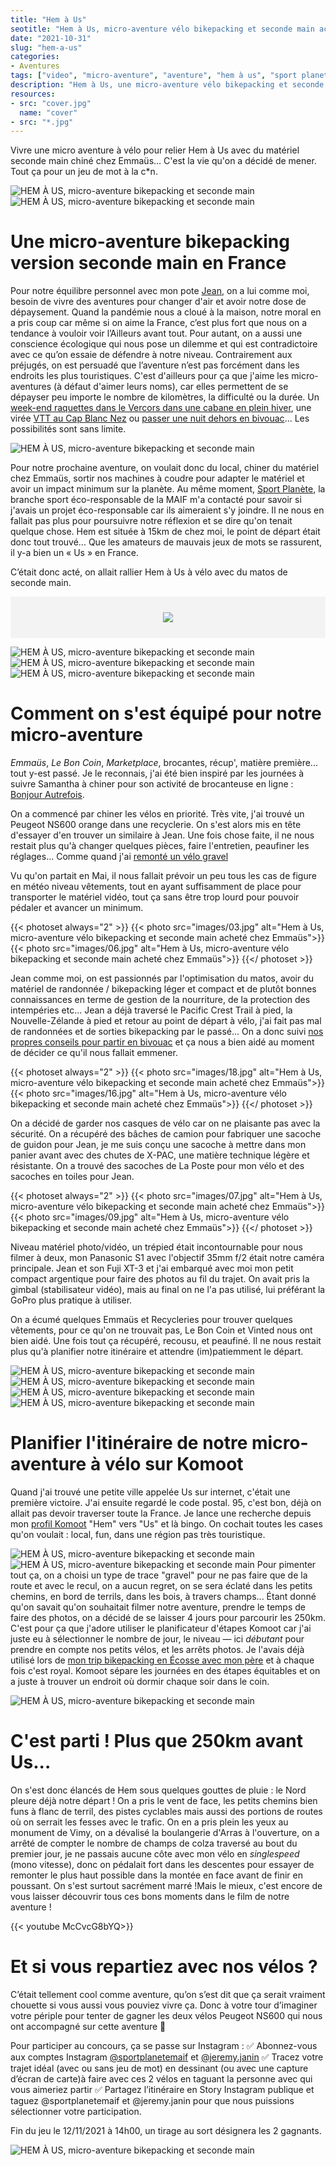 ```yaml
---
title: "Hem à Us"
seotitle: "Hem à Us, micro-aventure vélo bikepacking et seconde main acheté chez Emmaüs"
date: "2021-10-31"
slug: "hem-a-us"
categories:
- Aventures
tags: ["video", "micro-aventure", "aventure", "hem à us", "sport planete", "mais", "france", "vélo", "bikepacking", "Peugeot", "ns600", "ns550"]
description: "Hem à Us, une micro-aventure vélo bikepacking et seconde main de 250km avec du matériel acheté chez Emmaüs"
resources:
- src: "cover.jpg"
  name: "cover"
- src: "*.jpg"
---
```

Vivre une micro aventure à vélo pour relier Hem à Us avec du matériel seconde main chiné chez Emmaüs... C'est la vie qu'on a décidé de mener. Tout ça pour un jeu de mot à la c*n.

![HEM À US, micro-aventure bikepacking et seconde main](images/08.jpg)
![HEM À US, micro-aventure bikepacking et seconde main](images/11.jpg)

# Une micro-aventure bikepacking version seconde main en France

Pour notre équilibre personnel avec mon pote [Jean](https://instagram.com/jean_hac), on a lui comme moi, besoin de vivre des aventures pour changer d'air et avoir notre dose de dépaysement.  Quand la pandémie nous a cloué à la maison, notre moral en a pris coup car même si on aime la France, c’est plus fort que nous on a tendance à vouloir voir l’Ailleurs avant tout. Pour autant, on a aussi une conscience écologique qui nous pose un dilemme et qui est contradictoire avec ce qu’on essaie de défendre à notre niveau. Contrairement aux préjugés, on est persuadé que l’aventure n’est pas forcément dans les endroits les plus touristiques. C'est d'ailleurs pour ça que j'aime les micro-aventures (à défaut d'aimer leurs noms), car elles permettent de se dépayser peu importe le nombre de kilomètres, la difficulté ou la durée. Un [week-end raquettes dans le Vercors dans une cabane en plein hiver](https://jeremyjanin.com/microaventure-raquettes-et-nuit-en-cabane-dans-le-vercors/), une virée [VTT au Cap Blanc Nez](https://jeremyjanin.com/aller-faire-un-tour-au-cap-blanc-nez-en-vtt-et-gravel/) ou [passer une nuit dehors en bivouac](https://jeremyjanin.com/les-bivouacs/)... Les possibilités sont sans limite.

![HEM À US, micro-aventure bikepacking et seconde main](images/14.jpg)

Pour notre prochaine aventure, on voulait donc du local, chiner du matériel chez Emmaüs, sortir nos machines à coudre pour adapter le matériel et avoir un impact minimum sur la planète.
Au même moment, [Sport Planète](https://instagram.com/sportplanetemaif), la branche sport éco-responsable de la MAIF m'a contacté pour savoir si j'avais un projet éco-responsable car ils aimeraient s'y joindre. Il ne nous en fallait pas plus pour poursuivre notre réflexion et se dire qu'on tenait quelque chose. Hem est située à 15km de chez moi, le point de départ était donc tout trouvé… Que les amateurs de mauvais jeux de mots se rassurent, il y-a bien un « Us » en France.

C’était donc acté, on allait rallier Hem à Us à vélo avec du matos de seconde main.

<div style="max-width: 57rem!important; background-color: #F3F3F3;border:1px solid #F3F3F3;padding:24px;text-align:center;"><a href="https://entreprise.maif.fr/engagements/environnement/promouvoir-sport-ecoresponsable" target="_blank" style="border-bottom: none;"><img src="sportplanete.png" ></a></div>

![HEM À US, micro-aventure bikepacking et seconde main](images/12.jpg)
![HEM À US, micro-aventure bikepacking et seconde main](images/17.jpg)
![HEM À US, micro-aventure bikepacking et seconde main](images/05.jpg)

# Comment on s'est équipé pour notre micro-aventure

_Emmaüs_, _Le Bon Coin_, _Marketplace_, brocantes, récup', matière première... tout y-est passé. Je le reconnais, j'ai été bien inspiré par les journées à suivre Samantha à chiner pour son activité de brocanteuse en ligne : [Bonjour Autrefois](https://instagram.com/bonjourautrefois).

On a commencé par chiner les vélos en priorité. Très vite, j'ai trouvé un Peugeot NS600 orange dans une recyclerie. On s'est alors mis en tête d'essayer d'en trouver un similaire à Jean. Une fois chose faite, il ne nous restait plus qu'à changer quelques pièces, faire l'entretien, peaufiner les réglages... Comme quand j'ai [remonté un vélo gravel](https://jeremyjanin.com/remonter-un-velo-gravel-de-mes-propres-mains/)

Vu qu'on partait en Mai, il nous fallait prévoir un peu tous les cas de figure en météo niveau vêtements, tout en ayant suffisamment de place pour transporter le matériel vidéo, tout ça sans être trop lourd pour pouvoir pédaler et avancer un minimum.

{{< photoset always="2" >}} {{< photo src="images/03.jpg" alt="Hem à Us, micro-aventure vélo bikepacking et seconde main acheté chez Emmaüs">}} {{< photo src="images/06.jpg" alt="Hem à Us, micro-aventure vélo bikepacking et seconde main acheté chez Emmaüs">}} {{</ photoset >}}

Jean comme moi, on est passionnés par l'optimisation du matos, avoir du matériel de randonnée / bikepacking léger et compact et de plutôt bonnes connaissances en terme de gestion de la nourriture, de la protection des intempéries etc... Jean a déjà traversé le Pacific Crest Trail à pied, la Nouvelle-Zélande à pied et retour au point de départ à vélo, j'ai fait pas mal de randonnées et de sorties bikepacking par le passé... On a donc suivi [nos propres conseils pour partir en bivouac](https://jeremyjanin.com/conseils-preparer-partir-en-randonnee-bivouac/) et ça nous a bien aidé au moment de décider ce qu'il nous fallait emmener.

{{< photoset always="2" >}} {{< photo src="images/18.jpg" alt="Hem à Us, micro-aventure vélo bikepacking et seconde main acheté chez Emmaüs">}} {{< photo src="images/16.jpg" alt="Hem à Us, micro-aventure vélo bikepacking et seconde main acheté chez Emmaüs">}} {{</ photoset >}}

On a décidé de garder nos casques de vélo car on ne plaisante pas avec la sécurité. On a récupéré des bâches de camion pour fabriquer une sacoche de guidon pour Jean, je me suis conçu une sacoche à mettre dans mon panier avant avec des chutes de X-PAC, une matière technique légère et résistante. On a trouvé des sacoches de La Poste pour mon vélo et des sacoches en toiles pour Jean.

{{< photoset always="2" >}} {{< photo src="images/07.jpg" alt="Hem à Us, micro-aventure vélo bikepacking et seconde main acheté chez Emmaüs">}} {{< photo src="images/09.jpg" alt="Hem à Us, micro-aventure vélo bikepacking et seconde main acheté chez Emmaüs">}} {{</ photoset >}}

Niveau matériel photo/vidéo, un trépied était incontournable pour nous filmer à deux, mon Panasonic S1 avec l'objectif 35mm f/2 était notre caméra principale. Jean et son Fuji XT-3 et j'ai embarqué avec moi mon petit compact argentique pour faire des photos au fil du trajet. On avait pris la gimbal (stabilisateur vidéo), mais au final on ne l'a pas utilisé, lui préférant la GoPro plus pratique à utiliser.

On a écumé quelques Emmaüs et Recycleries pour trouver quelques vêtements, pour ce qu'on ne trouvait pas, Le Bon Coin et Vinted nous ont bien aidé. Une fois tout ça récupéré, recousu, et peaufiné. Il ne nous restait plus qu'à planifier notre itinéraire et attendre (im)patiemment le départ.


![HEM À US, micro-aventure bikepacking et seconde main](images/04.jpg)
![HEM À US, micro-aventure bikepacking et seconde main](images/01.jpg)
![HEM À US, micro-aventure bikepacking et seconde main](images/15.jpg)
![HEM À US, micro-aventure bikepacking et seconde main](images/20.jpg)


# Planifier l'itinéraire de notre micro-aventure à vélo sur Komoot

Quand j'ai trouvé une petite ville appelée Us sur internet, c'était une première victoire. J'ai ensuite regardé le code postal. 95, c'est bon, déjà on allait pas devoir traverser toute la France. Je lance une recherche depuis mon [profil Komoot](https://www.komoot.fr/user/739261110267?ref=wud) "Hem" vers "Us" et là bingo. On cochait toutes les cases qu'on voulait : local, fun, dans une région pas très touristique.

![HEM À US, micro-aventure bikepacking et seconde main](images/komoot01.png)
![HEM À US, micro-aventure bikepacking et seconde main](images/komoot02.png)
Pour pimenter tout ça, on a choisi un type de trace "gravel" pour ne pas faire que de la route et avec le recul, on a aucun regret, on se sera éclaté dans les petits chemins, en bord de terrils, dans les bois, à travers champs... Étant donné qu'on savait qu'on souhaitait filmer notre aventure, prendre le temps de faire des photos, on a décidé de se laisser 4 jours pour parcourir les 250km. C'est pour ça que j'adore utiliser le planificateur d'étapes Komoot car j'ai juste eu à sélectionner le nombre de jour, le niveau — ici _débutant_ pour prendre en compte nos petits vélos, et les arrêts photos. Je l'avais déjà utilisé lors de [mon trip bikepacking en Écosse avec mon père](https://jeremyjanin.com/bikepacking-fatbike-en-ecosse-avec-mon-pere/) et à chaque fois c'est royal. Komoot sépare les journées en des étapes équitables et on a juste à trouver un endroit où dormir chaque soir dans le coin.

![HEM À US, micro-aventure bikepacking et seconde main](images/13.jpg)

# C'est parti ! Plus que 250km avant Us...

On s'est donc élancés de Hem sous quelques gouttes de pluie : le Nord pleure déjà notre départ ! On a pris le vent de face, les petits chemins bien funs à flanc de terril, des pistes cyclables mais aussi des portions de routes où on serrait les fesses avec le trafic. On en a pris plein les yeux au monument de Vimy, on a dévalisé la boulangerie d'Arras à l'ouverture, on a arrêté de compter le nombre de champs de colza traversé au bout du premier jour, je ne passais aucune côte avec mon vélo en _singlespeed_ (mono vitesse), donc on pédalait fort dans les descentes pour essayer de remonter le plus haut possible dans la montée en face avant de finir en poussant. On s'est surtout sacrément marré !Mais le mieux, c'est encore de vous laisser découvrir tous ces bons moments dans le film de notre aventure !

<div>
{{< youtube McCvcG8bYQ>}}
</div>

# Et si vous repartiez avec nos vélos ?

C’était tellement cool comme aventure, qu’on s’est dit que ça serait vraiment chouette si vous aussi vous pouviez vivre ça. Donc à votre tour d’imaginer votre périple pour tenter de gagner les deux vélos Peugeot NS600 qui nous ont accompagné sur cette aventure 🔧

Pour participer au concours, ça se passe sur Instagram :
✅ Abonnez-vous aux comptes Instagram [@sportplanetemaif](https://instagram.com/sportplanetemaif) et [@jeremy.janin](https://instagram.com/jeremy.janin)
✅ Tracez votre trajet idéal (avec ou sans jeu de mot) en dessinant (ou avec une capture d’écran de carte)à faire avec ces 2 vélos en taguant la personne avec qui vous aimeriez partir
✅ Partagez l’itinéraire en Story Instagram publique et taguez @sportplanetemaif et @jeremy.janin pour que nous puissions sélectionner votre participation.

Fin du jeu le 12/11/2021 à 14h00, un tirage au sort désignera les 2 gagnants.

![HEM À US, micro-aventure bikepacking et seconde main](images/21.jpg)
